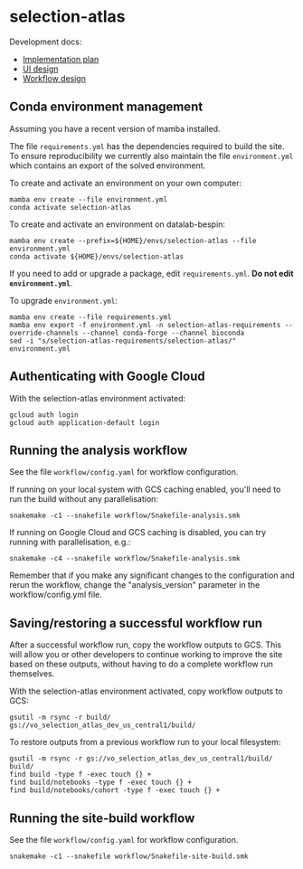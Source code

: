 # selection-atlas

Development docs:

-   [Implementation plan](https://docs.google.com/document/d/1VvVZqIQWP8a2zH_CqTgKOp7_KotiJX8bcQ-RWfxiEj8/edit?usp=sharing)
-   [UI design](https://www.figma.com/file/k8lS8xUvYmPopMv1MpyYO0/Selection-atlas?node-id=3487%3A6008&t=bUqtIieBnHcFTzk3-1)
-   [Workflow design](https://miro.com/app/board/uXjVPlYc-lM=/?share_link_id=382195427430)

## Conda environment management

Assuming you have a recent version of mamba installed.

The file `requirements.yml` has the dependencies required to build the site. To ensure reproducibility we currently also maintain the file `environment.yml` which contains an export of the solved environment.

To create and activate an environment on your own computer:

```
mamba env create --file environment.yml
conda activate selection-atlas
```

To create and activate an environment on datalab-bespin:

```
mamba env create --prefix=${HOME}/envs/selection-atlas --file environment.yml
conda activate ${HOME}/envs/selection-atlas
```

If you need to add or upgrade a package, edit `requirements.yml`. **Do not edit `environment.yml`**.

To upgrade `environment.yml`:

```
mamba env create --file requirements.yml
mamba env export -f environment.yml -n selection-atlas-requirements --override-channels --channel conda-forge --channel bioconda
sed -i "s/selection-atlas-requirements/selection-atlas/" environment.yml
```

## Authenticating with Google Cloud

With the selection-atlas environment activated:

```
gcloud auth login
gcloud auth application-default login
```


## Running the analysis workflow

See the file `workflow/config.yaml` for workflow configuration.

If running on your local system with GCS caching enabled, you'll need to run the build without any parallelisation:

```
snakemake -c1 --snakefile workflow/Snakefile-analysis.smk
```

If running on Google Cloud and GCS caching is disabled, you can try running with parallelisation, e.g.:

```
snakemake -c4 --snakefile workflow/Snakefile-analysis.smk
```

Remember that if you make any significant changes to the configuration and rerun the workflow, change the "analysis_version" parameter in the workflow/config.yml file.

## Saving/restoring a successful workflow run

After a successful workflow run, copy the workflow outputs to GCS. This will allow you or other developers to continue working to improve the site based on these outputs, without having to do a complete workflow run themselves. 

With the selection-atlas environment activated, copy workflow outputs to GCS:

```
gsutil -m rsync -r build/ gs://vo_selection_atlas_dev_us_central1/build/
```

To restore outputs from a previous workflow run to your local filesystem:

```
gsutil -m rsync -r gs://vo_selection_atlas_dev_us_central1/build/ build/
find build -type f -exec touch {} +
find build/notebooks -type f -exec touch {} +
find build/notebooks/cohort -type f -exec touch {} +

```

## Running the site-build workflow

See the file `workflow/config.yaml` for workflow configuration.

```
snakemake -c1 --snakefile workflow/Snakefile-site-build.smk
```

